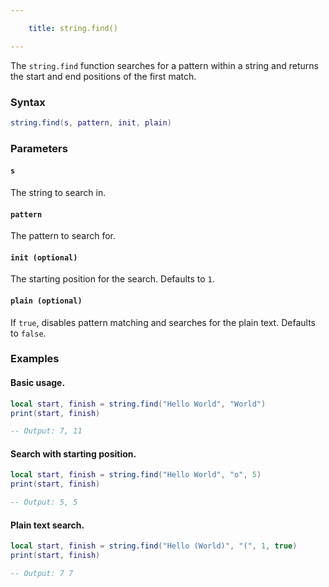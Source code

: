 ```yaml
---

    title: string.find() 

---
```


The `string.find` function searches for a pattern within a string and returns the start and end positions of the first match.

### Syntax  
```Lua
string.find(s, pattern, init, plain)
```  

### Parameters  

#### `s`  
The string to search in.  

#### `pattern`  
The pattern to search for.  

#### `init (optional)`  
The starting position for the search. Defaults to `1`.  

#### `plain (optional)`  
If `true`, disables pattern matching and searches for the plain text. Defaults to `false`.  

### Examples  

#### Basic usage.
```Lua
local start, finish = string.find("Hello World", "World")
print(start, finish)

-- Output: 7, 11
```  

#### Search with starting position.
```Lua
local start, finish = string.find("Hello World", "o", 5)
print(start, finish)

-- Output: 5, 5
```  

#### Plain text search.
```Lua
local start, finish = string.find("Hello (World)", "(", 1, true)
print(start, finish)

-- Output: 7 7
```  
